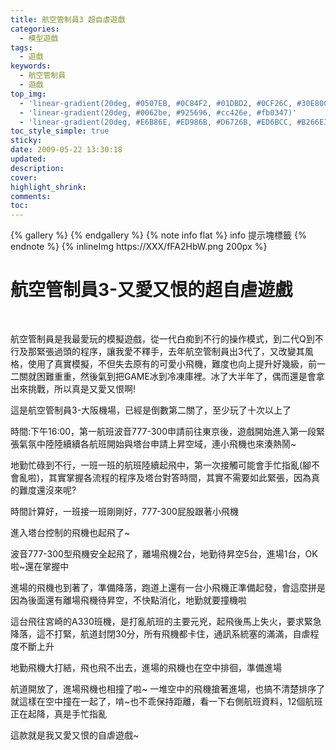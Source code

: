 ```yaml
---
title: 航空管制員3 超自虐遊戲
categories:
  - 模型遊戲
tags:
  - 遊戲
keywords:
  - 航空管制員
  - 遊戲
top_img:
  - 'linear-gradient(20deg, #0507EB, #0C84F2, #01DBD2, #0CF26C, #30E80C)'
  - 'linear-gradient(20deg, #0062be, #925696, #cc426e, #fb0347)'
  - 'linear-gradient(20deg, #E6B86E, #ED986B, #D6726B, #ED6BCC, #B266E3)'
toc_style_simple: true
sticky: 
date: 2009-05-22 13:30:18
updated:
description:
cover:
highlight_shrink:
comments:
toc:
---
```



{% gallery %}
{% endgallery %}
{% note info flat %}
info 提示塊標籤
{% endnote %}
{% inlineImg https://XXX/fFA2HbW.png 200px %}

# 航空管制員3-又愛又恨的超自虐遊戲

 

航空管制員是我最愛玩的模擬遊戲，從一代白痴到不行的操作模式，到二代Q到不行及那緊張過頭的程序，讓我愛不釋手，去年航空管制員出3代了，又改變其風格，使用了真實模擬，不但失去原有的可愛小飛機，難度也向上提升好幾級，前一二關就困難重重，然後氣到把GAME冰到冷凍庫裡。冰了大半年了，偶而還是會拿出來挑戰，所以真是又愛又恨啊!

這是航空管制員3-大阪機場，已經是倒數第二關了，至少玩了十次以上了

時間:下午16:00，第一航班波音777-300申請前往東京後，遊戲開始進入第一段緊張氣氛中陸陸續續各航班開始與塔台申請上昇空域，連小飛機也來湊熱鬧~



地勤忙碌到不行，一班一班的航班陸續起飛中，第一次接觸可能會手忙指亂(腳不會亂啦)，其實掌握各流程的程序及塔台對答時間，其實不需要如此緊張，因為真的難度還沒來呢?



時間計算好，一班接一班剛剛好，777-300屁股跟著小飛機



進入塔台控制的飛機也起飛了~



波音777-300型飛機安全起飛了，離場飛機2台，地勤待昇空5台，進場1台，OK啦~還在掌握中



進場的飛機也到著了，準備降落，跑道上還有一台小飛機正準備起發，會這麼拼是因為後面還有離場飛機待昇空，不快點消化，地勤就要撞機啦



這台飛往宮崎的A330班機，是打亂航班的主要元兇，起飛後馬上失火，要求緊急降落，這不打緊，航道封閉30分，所有飛機都卡住，通訊系統塞的滿滿，自虐程度不斷上升



地勤飛機大打結，飛也飛不出去，進場的飛機也在空中排徊，準備進場



航道開放了，進場飛機也相撞了啦~ 一堆空中的飛機搶著進場，也搞不清楚排序了就這樣在空中撞在一起了，啃~也不乖保持距離，看一下右側航班資料，12個航班正在起降，真是手忙指亂



這款就是我又愛又恨的自虐遊戲~

